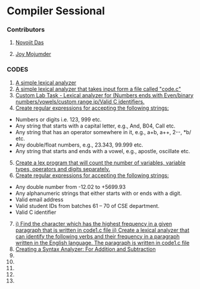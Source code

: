 # Compiler Sessional

### Contributors

1) [Novojit Das](https://github.com/novojitdas)

2) [Joy Mojumder](https://github.com/Joy-Mojumdar)
 
### CODES 
 1. [A simple lexical analyzer]() 
 2. [A simple lexical analyzer that takes input form a file called "code.c"]()
 3. [Custom Lab Task - Lexical analyzer for (Numbers ends with Even/binary numbers/vowels/custom range ip/Valid C identifiers.]()
 4. [Create regular expressions for accepting the following strings:
]()
- Numbers or digits i.e. 123, 999 etc.
- Any string that starts with a capital letter, e.g., And, B04, Call etc.
- Any string that has an operator somewhere in it, e.g., a+b, a++, 2--, *b/ etc.
- Any double/float numbers, e.g., 23.343, 99.999 etc.
- Any string that starts and ends with a vowel, e.g., apostle, oscillate etc.
 5. [Create a lex program that will count the number of variables, variable types, operators and digits separately.]()
 6. [Create regular expressions for accepting the following strings:
]()
- Any double number from -12.02 to +5699.93
- Any alphanumeric strings that either starts with or ends with a digit.
- Valid email address
- Valid student IDs from batches 61 – 70 of CSE department.
- Valid C identifier
 7. [i) Find the character which has the highest frequency in a given paragraph that is written in code1.c file
 ii) Create a lexical analyzer that can identify the following verbs and their frequency in a paragraph written in the English language. The paragraph is written in code1.c file]()
 8. [Creating a Syntax Analyzer: For Addition and Subtraction]()
 8. []()
 8. []()
 8. []()
 8. []()
 8. []()


